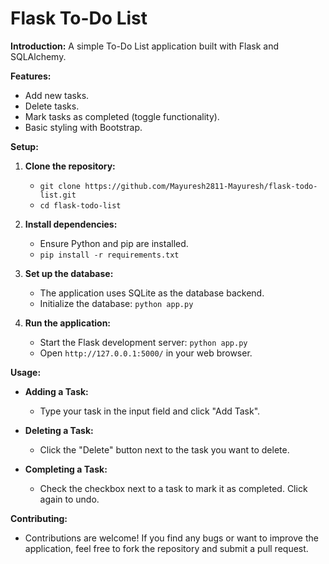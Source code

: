 # Flask To-Do List

**Introduction:**
A simple To-Do List application built with Flask and SQLAlchemy.

**Features:**
- Add new tasks.
- Delete tasks.
- Mark tasks as completed (toggle functionality).
- Basic styling with Bootstrap.

**Setup:**
1. **Clone the repository:**
   - `git clone https://github.com/Mayuresh2811-Mayuresh/flask-todo-list.git`
   - `cd flask-todo-list`

2. **Install dependencies:**
   - Ensure Python and pip are installed.
   - `pip install -r requirements.txt`

3. **Set up the database:**
   - The application uses SQLite as the database backend.
   - Initialize the database: `python app.py`

4. **Run the application:**
   - Start the Flask development server: `python app.py`
   - Open `http://127.0.0.1:5000/` in your web browser.

**Usage:**
- **Adding a Task:**
  - Type your task in the input field and click "Add Task".

- **Deleting a Task:**
  - Click the "Delete" button next to the task you want to delete.

- **Completing a Task:**
  - Check the checkbox next to a task to mark it as completed. Click again to undo.

**Contributing:**
- Contributions are welcome! If you find any bugs or want to improve the application, feel free to fork the repository and submit a pull request.

